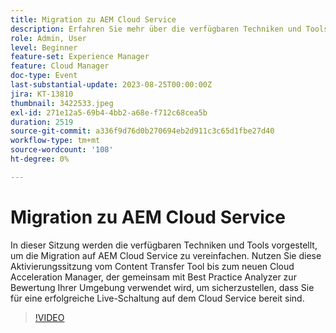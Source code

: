 ```yaml
---
title: Migration zu AEM Cloud Service
description: Erfahren Sie mehr über die verfügbaren Techniken und Tools, die die Migration auf AEM Cloud Service erleichtern. Vom Content Transfer Tool zum neuen Cloud Acceleration Manager, der zusammen mit dem Best Practice Analyzer zur Bewertung Ihrer Umgebung verwendet wird.
role: Admin, User
level: Beginner
feature-set: Experience Manager
feature: Cloud Manager
doc-type: Event
last-substantial-update: 2023-08-25T00:00:00Z
jira: KT-13810
thumbnail: 3422533.jpeg
exl-id: 271e12a5-69b4-4bb2-a68e-f712c68cea5b
duration: 2519
source-git-commit: a336f9d76d0b270694eb2d911c3c65d1fbe27d40
workflow-type: tm+mt
source-wordcount: '108'
ht-degree: 0%

---
```


# Migration zu AEM Cloud Service

In dieser Sitzung werden die verfügbaren Techniken und Tools vorgestellt, um die Migration auf AEM Cloud Service zu vereinfachen. Nutzen Sie diese Aktivierungssitzung vom Content Transfer Tool bis zum neuen Cloud Acceleration Manager, der gemeinsam mit Best Practice Analyzer zur Bewertung Ihrer Umgebung verwendet wird, um sicherzustellen, dass Sie für eine erfolgreiche Live-Schaltung auf dem Cloud Service bereit sind.

>[!VIDEO](https://video.tv.adobe.com/v/3422533/?learn=on)
